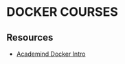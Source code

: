 # DOCKER COURSES

## Resources

- [Academind Docker Intro](https://github.com/academind/docker-introduction)
